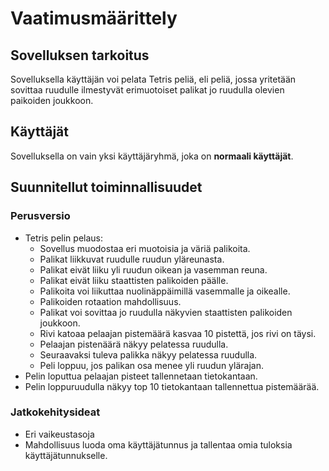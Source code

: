 # Vaatimusmäärittely

## Sovelluksen tarkoitus

Sovelluksella käyttäjän voi pelata Tetris peliä, eli peliä, jossa yritetään sovittaa ruudulle ilmestyvät erimuotoiset palikat jo ruudulla olevien paikoiden joukkoon.

## Käyttäjät

Sovelluksella on vain yksi käyttäjäryhmä, joka on **normaali käyttäjät**. 

## Suunnitellut toiminnallisuudet

### Perusversio
- Tetris pelin pelaus:
  - Sovellus muodostaa eri muotoisia ja väriä palikoita.
  - Palikat liikkuvat ruudulle ruudun yläreunasta.
  - Palikat eivät liiku yli ruudun oikean ja vasemman reuna.
  - Palikat eivät liiku staattisten palikoiden päälle.
  - Palikoita voi liikuttaa nuolinäppäimillä vasemmalle ja oikealle.
  - Palikoiden rotaation mahdollisuus.
  - Palikat voi sovittaa jo ruudulla näkyvien staattisten palikoiden joukkoon.
  - Rivi katoaa pelaajan pistemäärä kasvaa 10 pistettä, jos rivi on täysi.
  - Pelaajan pistenäärä näkyy pelatessa ruudulla.
  - Seuraavaksi tuleva palikka näkyy pelatessa ruudulla.
  - Peli loppuu, jos palikan osa menee yli ruudun ylärajan.
- Pelin loputtua pelaajan pisteet tallennetaan tietokantaan.
- Pelin loppuruudulla näkyy top 10 tietokantaan tallennettua pistemäärää.

### Jatkokehitysideat
- Eri vaikeustasoja
- Mahdollisuus luoda oma käyttäjätunnus ja tallentaa omia tuloksia käyttäjätunnukselle.
 
